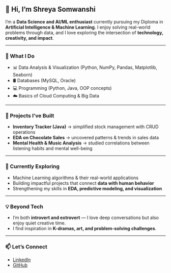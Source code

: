 ## 👋 Hi, I’m Shreya Somwanshi  

I’m a **Data Science and AI/ML enthusiast** currently pursuing my Diploma in **Artificial Intelligence & Machine Learning**. I enjoy solving real-world problems through data, and I love exploring the intersection of **technology, creativity, and impact**.  

---

### 🚀 What I Do
- 📊 Data Analysis & Visualization (Python, NumPy, Pandas, Matplotlib, Seaborn)  
- 🛢 Databases (MySQL, Oracle)  
- 💻 Programming (Python, Java, OOP concepts)  
- ☁️ Basics of Cloud Computing & Big Data  

---

### 📂 Projects I’ve Built
- **Inventory Tracker (Java)** → simplified stock management with CRUD operations  
- **EDA on Chocolate Sales** → uncovered patterns & trends in sales data  
- **Mental Health & Music Analysis** → studied correlations between listening habits and mental well-being  

---

### 🌱 Currently Exploring
- Machine Learning algorithms & their real-world applications  
- Building impactful projects that connect **data with human behavior**  
- Strengthening my skills in **EDA, predictive modeling, and visualization**  

---

### 💡 Beyond Tech
- I’m both **introvert and extrovert** — I love deep conversations but also enjoy quiet creative time.  
- I find inspiration in **K-dramas, art, and problem-solving challenges**.  

---

### 📫 Let’s Connect
- [LinkedIn](your-linkedin-url)  
- [GitHub](https://github.com/yourusername)  
